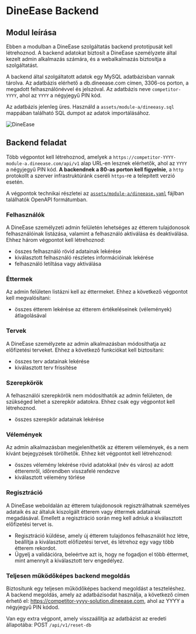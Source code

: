 # DineEase Backend

## Modul leírása
Ebben a modulban a DineEase szolgáltatás backend prototípusát kell létrehoznod. A backend adatokat biztosít a DineEase személyzete által kezelt admin alkalmazás számára, és a webalkalmazás biztosítja a szolgáltatást.

A backend által szolgáltatott adatok egy MySQL adatbázisban vannak tárolva. Az adatbázis elérhető a db.dineease.com címen, 3306-os porton, a megadott felhasználónévvel és jelszóval. Az adatbázis neve `competitor-YYYY`, ahol az `YYYY` a négyjegyű PIN kód.

Az adatbázis jelenleg üres. Használd a `assets/module-a/dineeasy.sql` mappában található SQL dumpot az adatok importálásához.

![DineEase](assets/images/db-diagram.png)

## Backend feladat

Több végpontot kell létrehoznod, amelyek a `https://competitor-YYYY-module-a.dineease.com/api/v1` alap URL-en lesznek elérhetők, ahol az `YYYY` a négyjegyű PIN kód. **A backendnek a 80-as porton kell figyelnie**, a `http` protokollt a szerver infrastruktúránk cseréli `https`-re a telepített verzió esetén.

A végpontok technikai részletei az [`assets/module-a/dineease.yaml`](assets/module-a/dineease.yaml) fájlban találhatók OpenAPI formátumban.

### Felhasználók

A DineEase személyzeti admin felületén lehetséges az étterem tulajdonosok felhasználóinak listázása, valamint a felhasználó aktiválása és deaktiválása.
Ehhez három végpontot kell létrehoznod:

- összes felhasználó rövid adatainak lekérése
- kiválasztott felhasználó részletes információinak lekérése
- felhasználó letiltása vagy aktiválása

### Éttermek

Az admin felületen listázni kell az éttermeket. Ehhez a következő végpontot kell megvalósítani:

- összes étterem lekérése az étterem értékeléseinek (vélemények) átlagolásával

### Tervek

A DineEase személyzete az admin alkalmazásban módosíthatja az előfizetési terveket. Ehhez a következő funkciókat kell biztosítani:

- összes terv adatainak lekérése
- kiválasztott terv frissítése

### Szerepkörök

A felhasználói szerepkörök nem módosíthatók az admin felületen, de szükséged lehet a szerepkör adatokra. Ehhez csak egy végpontot kell létrehoznod.

- összes szerepkör adatainak lekérése

### Vélemények

Az admin alkalmazásban megjeleníthetők az étterem vélemények, és a nem kívánt bejegyzések törölhetők. Ehhez két végpontot kell létrehoznod:

- összes vélemény lekérése rövid adatokkal (név és város) az adott étteremről, időrendben visszafelé rendezve
- kiválasztott vélemény törlése

### Regisztráció

A DineEase weboldalán az étterem tulajdonosok regisztrálhatnak személyes adataik és az általuk kiszolgált étterem vagy éttermek adatainak megadásával. Emellett a regisztráció során meg kell adniuk a kiválasztott előfizetési tervet is.

- Regisztráció küldése, amely új étterem tulajdonos felhasználót hoz létre, beállítja a kiválasztott előfizetési tervet, és létrehoz egy vagy több étterem rekordot.
- Ügyelj a validációra, beleértve azt is, hogy ne fogadjon el több éttermet, mint amennyit a kiválasztott terv engedélyez.

### Teljesen működőképes backend megoldás

Biztosítunk egy teljesen működőképes backend megoldást a teszteléshez. A backend megoldás, amely az adatbázisodat használja, a következő címen érhető el: https://competitor-yyyy-solution.dineease.com, ahol az YYYY a négyjegyű PIN kódod.

Van egy extra végpont, amely visszaállítja az adatbázist az eredeti állapotába: POST `/api/v1/reset-db`

